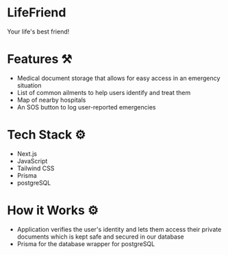# LifeFriend
Your life's best friend!
# Features ⚒️
 - Medical document storage that allows for easy access in an emergency situation
 - List of common ailments to help users identify and treat them
 - Map of nearby hospitals
 - An SOS button to log user-reported emergencies

# Tech Stack ⚙️
- Next.js
- JavaScript
- Tailwind CSS
- Prisma
- postgreSQL

# How it Works ⚙️
- Application verifies the user's identity and lets them access their private documents which is kept safe and secured in our database
- Prisma for the database wrapper for postgreSQL
